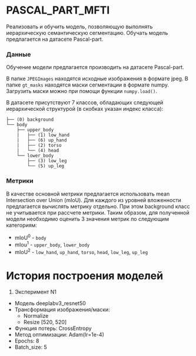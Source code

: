 # PASCAL_PART_MFTI

Реализовать и обучить модель, позволяющую выполнять иерархическую семантическую сегментацию.
Обучать модель предлагается на датасете Pascal-part.

### Данные

Обучение модели предлагается производить на датасете Pascal-part.

В папке `JPEGImages` находятся исходные изображения в формате jpeg. В папке `gt_masks` находятся маски сегментации в формате numpy.
Загрузить маски можно при помощи функции `numpy.load()`.

В датасете присутствуют 7 классов, обладающих следующей иерархической структурой (в скобках указан индекс класса):

```
├── (0) background
└── body
    ├── upper_body
    |   ├── (1) low_hand
    |   ├── (6) up_hand
    |   ├── (2) torso
    |   └── (4) head
    └── lower_body
        ├── (3) low_leg
        └── (5) up_leg
```

### Метрики

В качестве основной метрики предлагается использовать mean Intersection over Union (mIoU).
Для каждого из уровней вложенности предлагается вычислять метрику отдельно.
При этом background класс не учитывается при рассчете метрики.
Таким образом, для полученной модели необходимо оценить 3 значения метрик по следующим категориям:

* mIoU<sup>0</sup> - `body`
* mIou<sup>1</sup> - `upper_body`, `lower_body`
* mIoU<sup>2</sup> - `low_hand`, `up_hand`, `torso`, `head`, `low_leg`, `up_leg`

# История построения моделей
1. Эксперимент N1
 - Модель deeplabv3_resnet50
 - Трансформация изображения/маски:
    - Normalize
    - Resize [520, 520]
 - Функция потерь: CrossEntropy
 - Метод оптимизации: Adam(lr=1e-4)
 - Epochs: 8
 - Batch_size: 5

 
